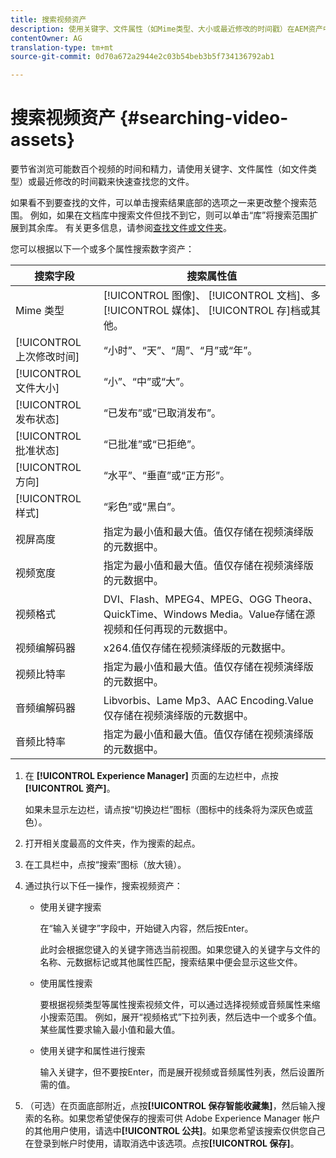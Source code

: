 ```yaml
---
title: 搜索视频资产
description: 使用关键字、文件属性（如Mime类型、大小或最近修改的时间戳）在AEM资产中快速查找您的文件。
contentOwner: AG
translation-type: tm+mt
source-git-commit: 0d70a672a2944e2c03b54beb3b5f734136792ab1

---
```



# 搜索视频资产 {#searching-video-assets}

要节省浏览可能数百个视频的时间和精力，请使用关键字、文件属性（如文件类型）或最近修改的时间戳来快速查找您的文件。

如果看不到要查找的文件，可以单击搜索结果底部的选项之一来更改整个搜索范围。 例如，如果在文档库中搜索文件但找不到它，则可以单击“库”将搜索范围扩展到其余库。 有关更多信息，请参阅[查找文件或文件夹](https://windows.microsoft.com/en-us/windows7/find-a-file-or-folder)。

您可以根据以下一个或多个属性搜索数字资产：

| 搜索字段 | 搜索属性值 |
|---|---|
| Mime 类型 | [!UICONTROL 图像]、 [!UICONTROL 文档]、多 [!UICONTROL 媒体]、 [!UICONTROL 存]档或其他。 |
| [!UICONTROL 上次修改时间] | “小时”、“天”、“周”、“月”或“年”。 |
| [!UICONTROL 文件大小] | “小”、“中”或“大”。 |
| [!UICONTROL 发布状态] | “已发布”或“已取消发布”。 |
| [!UICONTROL 批准状态] | “已批准”或“已拒绝”。 |
| [!UICONTROL 方向] | “水平”、“垂直”或“正方形”。 |
| [!UICONTROL 样式] | “彩色”或“黑白”。 |
| 视屏高度 | 指定为最小值和最大值。值仅存储在视频演绎版的元数据中。 |
| 视频宽度 | 指定为最小值和最大值。值仅存储在视频演绎版的元数据中。 |
| 视频格式 | DVI、Flash、MPEG4、MPEG、OGG Theora、QuickTime、Windows Media。Value存储在源视频和任何再现的元数据中。 |
| 视频编解码器 | x264.值仅存储在视频演绎版的元数据中。 |
| 视频比特率 | 指定为最小值和最大值。值仅存储在视频演绎版的元数据中。 |
| 音频编解码器 | Libvorbis、Lame Mp3、AAC Encoding.Value仅存储在视频演绎版的元数据中。 |
| 音频比特率 | 指定为最小值和最大值。值仅存储在视频演绎版的元数据中。 |

1. 在 **[!UICONTROL Experience Manager]** 页面的左边栏中，点按&#x200B;**[!UICONTROL 资产]**。

   如果未显示左边栏，请点按“切换边栏”图标（图标中的线条将为深灰色或蓝色）。

1. 打开相关度最高的文件夹，作为搜索的起点。
1. 在工具栏中，点按“搜索”图标（放大镜）。
1. 通过执行以下任一操作，搜索视频资产：

   * 使用关键字搜索

      在“输入关键字”字段中，开始键入内容，然后按Enter。

      此时会根据您键入的关键字筛选当前视图。如果您键入的关键字与文件的名称、元数据标记或其他属性匹配，搜索结果中便会显示这些文件。

   * 使用属性搜索

      要根据视频类型等属性搜索视频文件，可以通过选择视频或音频属性来缩小搜索范围。 例如，展开“视频格式”下拉列表，然后选中一个或多个值。某些属性要求输入最小值和最大值。

   * 使用关键字和属性进行搜索

      输入关键字，但不要按Enter，而是展开视频或音频属性列表，然后设置所需的值。

1. （可选）在页面底部附近，点按&#x200B;**[!UICONTROL 保存智能收藏集]**，然后输入搜索的名称。如果您希望使保存的搜索可供 Adobe Experience Manager 帐户的其他用户使用，请选中&#x200B;**[!UICONTROL 公共]**。如果您希望该搜索仅供您自己在登录到帐户时使用，请取消选中该选项。点按&#x200B;**[!UICONTROL 保存]**。
